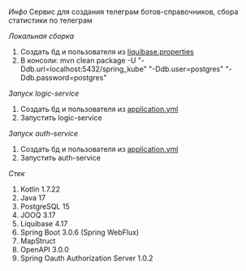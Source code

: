 *Инфо*
Сервис для создания телеграм ботов-справочников, сбора статистики по телеграм

*Локальная сборка*
1. Создать бд и пользователя из [liquibase.properties](logic-service-db%2Fsrc%2Fmain%2Fresources%2Fliquibase.properties)
2. В консоли: mvn clean package -U "-Ddb.url=localhost:5432/spring_kube" "-Ddb.user=postgres" "-Ddb.password=postgres"

*Запуск logic-service*
1. Создать бд и пользователя из [application.yml](logic-service%2Fsrc%2Fmain%2Fresources%2Fapplication.yml)
2. Запустить logic-service

*Запуск auth-service*
1. Создать бд и пользователя из [application.yml](logic-auth-server%2Fsrc%2Fmain%2Fresources%2Fapplication.yml)
2. Запустить auth-service

*Стек*
1. Kotlin 1.7.22
2. Java 17
3. PostgreSQL 15
4. JOOQ 3.17
5. Liquibase 4.17
6. Spring Boot 3.0.6 (Spring WebFlux)
7. MapStruct
8. OpenAPI 3.0.0
9. Spring Oauth Authorization Server 1.0.2